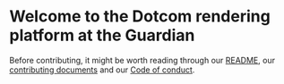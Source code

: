 # Welcome to the Dotcom rendering platform at the Guardian

Before contributing, it might be worth reading through our [README](./README.md), our [contributing documents](./dotcom-rendering/docs/contributing/README.md) and our [Code of conduct](./CODE_OF_CONDUCT.md).
